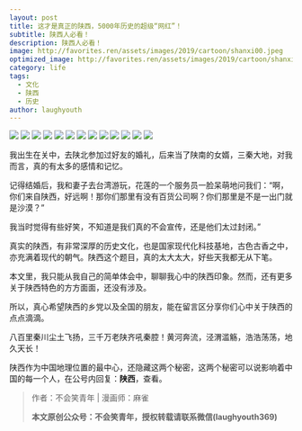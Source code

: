 ```yaml
---
layout: post
title: 这才是真正的陕西，5000年历史的超级“网红”！
subtitle: 陕西人必看！
description: 陕西人必看！
image: http://favorites.ren/assets/images/2019/cartoon/shanxi00.jpeg
optimized_image: http://favorites.ren/assets/images/2019/cartoon/shanxi00.jpeg
category: life
tags:
  - 文化
  - 陕西
  - 历史
author: laughyouth
---
```


![](http://favorites.ren/assets/images/2019/cartoon/shanxi01.jpg)
![](http://favorites.ren/assets/images/2019/cartoon/shanxi02.jpg)
![](http://favorites.ren/assets/images/2019/cartoon/shanxi03.jpg)
![](http://favorites.ren/assets/images/2019/cartoon/shanxi04.jpg)
![](http://favorites.ren/assets/images/2019/cartoon/shanxi05.jpg)
![](http://favorites.ren/assets/images/2019/cartoon/shanxi06.jpg)
![](http://favorites.ren/assets/images/2019/cartoon/shanxi07.jpg)
![](http://favorites.ren/assets/images/2019/cartoon/shanxi08.jpg)
![](http://favorites.ren/assets/images/2019/cartoon/shanxi09.jpg)
![](http://favorites.ren/assets/images/2019/cartoon/shanxi10.jpg)
![](http://favorites.ren/assets/images/2019/cartoon/shanxi11.jpg)
![](http://favorites.ren/assets/images/2019/cartoon/shanxi12.jpg)
![](http://favorites.ren/assets/images/2019/cartoon/shanxi13.jpg)

我出生在关中，去陕北参加过好友的婚礼，后来当了陕南的女婿，三秦大地，对我而言，真的有太多的感情和记忆。
 
记得结婚后，我和妻子去台湾游玩，花莲的一个服务员一脸呆萌地问我们：“啊，你们来自陕西，好远啊！那你们那里有没有百货公司啊？你们那里是不是一出门就是沙漠？”

我当时觉得有些好笑，不知道是我们真的不会宣传，还是他们太过封闭。”
 
真实的陕西，有非常深厚的历史文化，也是国家现代化科技基地，古色古香之中，亦充满着现代的朝气。陕西这个题目，真的太大太大，好些天我都无从下笔。

本文里，我只能从我自己的简单体会中，聊聊我心中的陕西印象。然而，还有更多关于陕西特色的方方面面，还没有涉及。

所以，真心希望陕西的乡党以及全国的朋友，能在留言区分享你们心中关于陕西的点点滴滴。

八百里秦川尘土飞扬，三千万老陕齐吼秦腔！黄河奔流，泾渭滥觞，浩浩荡荡，地久天长！

陕西作为中国地理位置的最中心，还隐藏这两个秘密，这两个秘密可以说影响着中国的每一个人，在公号内回复：**陕西**，查看。

>作者：不会笑青年 | 漫画师：麻雀
>
>**本文原创公众号：不会笑青年，授权转载请联系微信(laughyouth369)**
